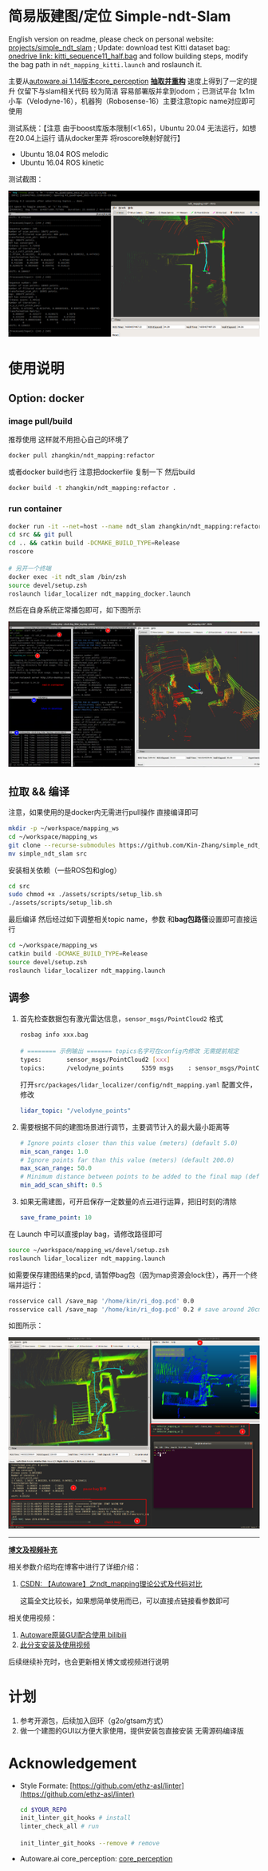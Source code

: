 # 简易版建图/定位 Simple-ndt-Slam

English version on readme, please check on personal website: [projects/simple_ndt_slam](https://kin-zhang.github.io/projects/simple_ndt_slam) ; Update: download test Kitti dataset bag: [onedrive link: kitti_sequence11_half.bag](https://hkustconnect-my.sharepoint.com/:u:/g/personal/qzhangcb_connect_ust_hk/EXqmutFjAbpPsYVe5r91KXEBhLlqP7anlNBJqTMHIOkfqw?e=RoRVgF) and follow building steps, modify the bag path in `ndt_mapping_kitti.launch` and roslaunch it.

主要从[autoware.ai 1.14版本core_perception](https://github.com/Autoware-AI/core_perception) **<u>抽取并重构</u>** 速度上得到了一定的提升
仅留下与slam相关代码 较为简洁 容易部署版并拿到odom；已测试平台 1x1m 小车（Velodyne-16），机器狗（Robosense-16）主要注意topic name对应即可使用

测试系统：【注意 由于boost库版本限制(<1.65)，Ubuntu 20.04 无法运行，如想在20.04上运行 请从docker里弄 将roscore映射好就行】

- Ubuntu 18.04 ROS melodic
- Ubuntu 16.04 ROS kinetic

测试截图：

![](assets/readme/example.png)

# 使用说明

## Option: docker

### image pull/build

推荐使用 这样就不用担心自己的环境了

```bash
docker pull zhangkin/ndt_mapping:refactor
```

或者docker build也行 注意把dockerfile 复制一下 然后build

```bash
docker build -t zhangkin/ndt_mapping:refactor .
```

### run container

```bash
docker run -it --net=host --name ndt_slam zhangkin/ndt_mapping:refactor /bin/zsh
cd src && git pull
cd .. && catkin build -DCMAKE_BUILD_TYPE=Release
roscore

# 另开一个终端
docker exec -it ndt_slam /bin/zsh
source devel/setup.zsh
roslaunch lidar_localizer ndt_mapping_docker.launch
```

然后在自身系统正常播包即可，如下图所示

![](assets/readme/example_container.png)

## 拉取 && 编译

注意，如果使用的是docker内无需进行pull操作 直接编译即可

```bash
mkdir -p ~/workspace/mapping_ws
cd ~/workspace/mapping_ws
git clone --recurse-submodules https://github.com/Kin-Zhang/simple_ndt_slam
mv simple_ndt_slam src
```

安装相关依赖（一些ROS包和glog）

```bash
cd src
sudo chmod +x ./assets/scripts/setup_lib.sh
./assets/scripts/setup_lib.sh
```

最后编译 然后经过如下调整相关topic name，参数 和**bag包路径**设置即可直接运行

```bash
cd ~/workspace/mapping_ws
catkin build -DCMAKE_BUILD_TYPE=Release
source devel/setup.zsh
roslaunch lidar_localizer ndt_mapping.launch
```

## 调参

1. 首先检查数据包有激光雷达信息，`sensor_msgs/PointCloud2` 格式

   ```bash
   rosbag info xxx.bag
   
   # ======== 示例输出 ======= topics名字可在config内修改 无需提前规定
   types:       sensor_msgs/PointCloud2 [xxx]
   topics:      /velodyne_points     5359 msgs    : sensor_msgs/PointCloud2
   ```

   打开`src/packages/lidar_localizer/config/ndt_mapping.yaml` 配置文件，修改

   ```yaml
   lidar_topic: "/velodyne_points"
   ```
   
2. 需要根据不同的建图场景进行调节，主要调节计入的最大最小距离等

   ```yaml
   # Ignore points closer than this value (meters) (default 5.0)
   min_scan_range: 1.0
   # Ignore points far than this value (meters) (default 200.0)
   max_scan_range: 50.0
   # Minimum distance between points to be added to the final map (default 1.0)
   min_add_scan_shift: 0.5
   ```

3. 如果无需建图，可开启保存一定数量的点云进行运算，把旧时刻的清除

   ```yaml
   save_frame_point: 10
   ```


在 Launch 中可以直接play bag，请修改路径即可

```bash
source ~/workspace/mapping_ws/devel/setup.zsh
roslaunch lidar_localizer ndt_mapping.launch
```

如需要保存建图结果的pcd, 请暂停bag包（因为map资源会lock住），再开一个终端并运行：

```bash
rosservice call /save_map '/home/kin/ri_dog.pcd' 0.0
rosservice call /save_map '/home/kin/ri_dog.pcd' 0.2 # save around 20cm filter voxel
```

如图所示：

![](assets/readme/save_map.png)


---

**<u>博文及视频补充</u>**

相关参数介绍均在博客中进行了详细介绍：

1. [CSDN: 【Autoware】之ndt_mapping理论公式及代码对比](https://blog.csdn.net/qq_39537898/article/details/115439552#t10)

   这篇全文比较长，如果想简单使用而已，可以直接点链接看参数即可

相关使用视频：

1. [Autoware原装GUI配合使用 bilibili](https://www.bilibili.com/video/BV1k84y1F7xn)
2. [此分支安装及使用视频](https://www.bilibili.com/video/BV18e4y1k7cA/)

后续继续补充时，也会更新相关博文或视频进行说明



# 计划

1. 参考开源包，后续加入回环（g2o/gtsam方式）
2. 做一个建图的GUI以方便大家使用，提供安装包直接安装 无需源码编译版

# Acknowledgement

- Style Formate: [https://github.com/ethz-asl/linter](https://github.com/ethz-asl/linter)

  ```bash
  cd $YOUR_REPO
  init_linter_git_hooks # install
  linter_check_all # run
  
  init_linter_git_hooks --remove # remove
  ```

  

- Autoware.ai core_perception: [core_perception](https://github.com/Autoware-AI/core_perception) 
